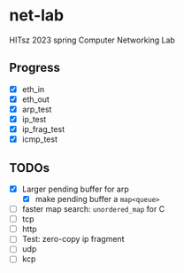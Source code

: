 # net-lab

HITsz 2023 spring Computer Networking Lab

## Progress

- [x] eth_in
- [x] eth_out
- [x] arp_test
- [x] ip_test
- [x] ip_frag_test
- [x] icmp_test

## TODOs

- [x] Larger pending buffer for arp
  - [x] make pending buffer a `map<queue>`
- [ ] faster map search: `unordered_map` for C
- [ ] tcp
- [ ] http
- [ ] Test: zero-copy ip fragment
- [ ] udp
- [ ] kcp